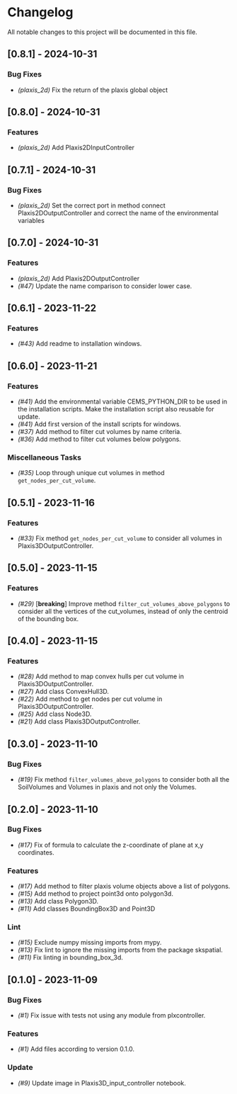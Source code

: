 # Changelog

All notable changes to this project will be documented in this file.

## [0.8.1] - 2024-10-31

### Bug Fixes

- *(plaxis_2d)* Fix the return of the plaxis global object

## [0.8.0] - 2024-10-31

### Features

- *(plaxis_2d)* Add Plaxis2DInputController

## [0.7.1] - 2024-10-31

### Bug Fixes

- *(plaxis_2d)* Set the correct port in method connect Plaxis2DOutputController and correct the name of the environmental variables

## [0.7.0] - 2024-10-31

### Features

- *(plaxis_2d)* Add Plaxis2DOutputController
- *(#47)* Update the name comparison to consider lower case.

## [0.6.1] - 2023-11-22

### Features

- *(#43)* Add readme to installation windows.

## [0.6.0] - 2023-11-21

### Features

- *(#41)* Add the environmental variable CEMS_PYTHON_DIR to be used in the installation scripts. Make the installation script also reusable for update.
- *(#41)* Add first version of the install scripts for windows.
- *(#37)* Add method to filter cut volumes by name criteria.
- *(#36)* Add method to filter cut volumes below polygons.

### Miscellaneous Tasks

- *(#35)* Loop through unique cut volumes in method `get_nodes_per_cut_volume`.

## [0.5.1] - 2023-11-16

### Features

- *(#33)* Fix method `get_nodes_per_cut_volume` to consider all volumes in Plaxis3DOutputController.

## [0.5.0] - 2023-11-15

### Features

- *(#29)* [**breaking**] Improve method `filter_cut_volumes_above_polygons` to consider all the vertices of the cut_volumes, instead of only the centroid of the bounding box.

## [0.4.0] - 2023-11-15

### Features

- *(#28)* Add method to map convex hulls per cut volume in Plaxis3DOutputController.
- *(#27)* Add class ConvexHull3D.
- *(#22)* Add method to get nodes per cut volume in Plaxis3DOutputController.
- *(#25)* Add class Node3D.
- *(#21)* Add class Plaxis3DOutputController.

## [0.3.0] - 2023-11-10

### Bug Fixes

- *(#19)* Fix method `filter_volumes_above_polygons` to consider both all the SoilVolumes and Volumes in plaxis and not only the Volumes.

## [0.2.0] - 2023-11-10

### Bug Fixes

- *(#17)* Fix of formula to calculate the z-coordinate of plane at x,y coordinates.

### Features

- *(#17)* Add method to filter plaxis volume objects above a list of polygons.
- *(#15)* Add method to project point3d onto polygon3d.
- *(#13)* Add class Polygon3D.
- *(#11)* Add classes BoundingBox3D and Point3D

### Lint

- *(#15)* Exclude numpy missing imports from mypy.
- *(#13)* Fix lint to ignore the missing imports from the package skspatial.
- *(#11)* Fix linting in bounding_box_3d.

## [0.1.0] - 2023-11-09

### Bug Fixes

- *(#1)* Fix issue with tests not using any module from plxcontroller.

### Features

- *(#1)* Add files according to version 0.1.0.

### Update

- *(#9)* Update image in Plaxis3D_input_controller notebook.

<!-- CEMS BV. -->
